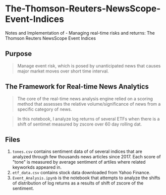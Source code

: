 # The-Thomson-Reuters-NewsScope-Event-Indices
Notes and Implementation of - Managing real-time risks and returns: The Thomson Reuters NewsScope Event Indices

## Purpose
> Manage event risk, which is posed by unanticipated news that causes major market moves over short time interval.

## The Framework for Real-time News Analytics
> The core of the real-time news analysis engine relied on a scoring method that assesses the relative volume/significance of news from a specific category of news.

> In this notebook, I analyze log returns of several ETFs when there is a shift of sentimet measured by zscore over 60 day rolling dat.

## Files
1. `tones.csv` contains sentiment data of of several indices that are analyzed through few thousands news articles since 2017. Each score of "tone" is measured by average sentiment of artiles where related keyworkds appeared in. 
2. `etf_data.csv` contains stock data downloaded from Yahoo Finance.
3. `Event_Analysis.ipynb` is the notebook that attempts to analyze the shifts of distribution of log returns as a results of shift of zscore of the sentiment.



